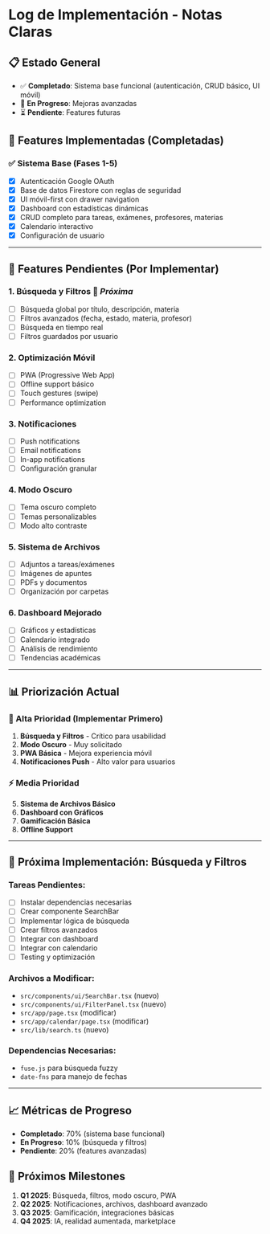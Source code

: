 # Log de Implementación - Notas Claras

## 📋 **Estado General**
- ✅ **Completado**: Sistema base funcional (autenticación, CRUD básico, UI móvil)
- 🔄 **En Progreso**: Mejoras avanzadas
- ⏳ **Pendiente**: Features futuras

## 🎯 **Features Implementadas (Completadas)**

### ✅ **Sistema Base (Fases 1-5)**
- [x] Autenticación Google OAuth
- [x] Base de datos Firestore con reglas de seguridad
- [x] UI móvil-first con drawer navigation
- [x] Dashboard con estadísticas dinámicas
- [x] CRUD completo para tareas, exámenes, profesores, materias
- [x] Calendario interactivo
- [x] Configuración de usuario

---

## 🚀 **Features Pendientes (Por Implementar)**

### **1. Búsqueda y Filtros** 🔄 *Próxima*
- [ ] Búsqueda global por título, descripción, materia
- [ ] Filtros avanzados (fecha, estado, materia, profesor)
- [ ] Búsqueda en tiempo real
- [ ] Filtros guardados por usuario

### **2. Optimización Móvil**
- [ ] PWA (Progressive Web App)
- [ ] Offline support básico
- [ ] Touch gestures (swipe)
- [ ] Performance optimization

### **3. Notificaciones**
- [ ] Push notifications
- [ ] Email notifications
- [ ] In-app notifications
- [ ] Configuración granular

### **4. Modo Oscuro**
- [ ] Tema oscuro completo
- [ ] Temas personalizables
- [ ] Modo alto contraste

### **5. Sistema de Archivos**
- [ ] Adjuntos a tareas/exámenes
- [ ] Imágenes de apuntes
- [ ] PDFs y documentos
- [ ] Organización por carpetas

### **6. Dashboard Mejorado**
- [ ] Gráficos y estadísticas
- [ ] Calendario integrado
- [ ] Análisis de rendimiento
- [ ] Tendencias académicas

---

## 📊 **Priorización Actual**

### **🚨 Alta Prioridad (Implementar Primero)**
1. **Búsqueda y Filtros** - Crítico para usabilidad
2. **Modo Oscuro** - Muy solicitado
3. **PWA Básica** - Mejora experiencia móvil
4. **Notificaciones Push** - Alto valor para usuarios

### **⚡ Media Prioridad**
5. **Sistema de Archivos Básico**
6. **Dashboard con Gráficos**
7. **Gamificación Básica**
8. **Offline Support**

---

## 🔄 **Próxima Implementación: Búsqueda y Filtros**

### **Tareas Pendientes:**
- [ ] Instalar dependencias necesarias
- [ ] Crear componente SearchBar
- [ ] Implementar lógica de búsqueda
- [ ] Crear filtros avanzados
- [ ] Integrar con dashboard
- [ ] Integrar con calendario
- [ ] Testing y optimización

### **Archivos a Modificar:**
- `src/components/ui/SearchBar.tsx` (nuevo)
- `src/components/ui/FilterPanel.tsx` (nuevo)
- `src/app/page.tsx` (modificar)
- `src/app/calendar/page.tsx` (modificar)
- `src/lib/search.ts` (nuevo)

### **Dependencias Necesarias:**
- `fuse.js` para búsqueda fuzzy
- `date-fns` para manejo de fechas

---

## 📈 **Métricas de Progreso**

- **Completado**: 70% (sistema base funcional)
- **En Progreso**: 10% (búsqueda y filtros)
- **Pendiente**: 20% (features avanzadas)

## 🎯 **Próximos Milestones**

1. **Q1 2025**: Búsqueda, filtros, modo oscuro, PWA
2. **Q2 2025**: Notificaciones, archivos, dashboard avanzado
3. **Q3 2025**: Gamificación, integraciones básicas
4. **Q4 2025**: IA, realidad aumentada, marketplace